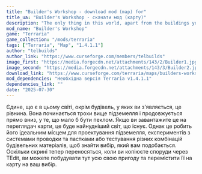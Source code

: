 ```yaml
---
title: "Builder's Workshop - download mod (map) for"
title_ua: "Builder's Workshop - скачати мод (карту)"
description: "The only thing in this world, apart from the buildings you appear in, is a plain. It starts just above the dungeon and continues straight down into what should be hell. If you load it into a map viewer, it will be the most boring world in existence."
mod_name: "Builder's Workshop"
game: "Terraria"
game_collection: "/mods/terraria"
tags: ["Terraria", "Map", "1.4.1.1"]
author: "telbuilds"
author_link: "https://www.curseforge.com/members/telbuilds"
image_first: "https://media.forgecdn.net/attachments/143/2/Builder1.jpg"
image_second: "https://media.forgecdn.net/attachments/143/3/Builder2.jpg"
download_link: "https://www.curseforge.com/terraria/maps/builders-workshop/files/all?page=1&pageSize=20"
mod_dependencies: "Необхідна версія Terraria v1.4.1.1"
dependencies_link: ""
date: "2025-07-30"
---
```


Єдине, що є в цьому світі, окрім будівель, у яких ви з'являється, це рівнина. Вона починається трохи вище підземелля і продовжується прямо вниз, у те, що мало б бути пеклом. Якщо ви завантажите це на переглядач карти, це буде найнудніший світ, що існує.
Однак це робить його ідеальним місцем для проектування підземелля, експериментів з системами проводки та пастками або тестування різних комбінацій будівельних матеріалів, щоб знайти вибір, який вам подобається. Оскільки скрині тепер переносяться, коли ви копіюєте споруди через TEdit, ви можете побудувати тут усю свою пригоду та перемістити її на карту на ваш вибір.
